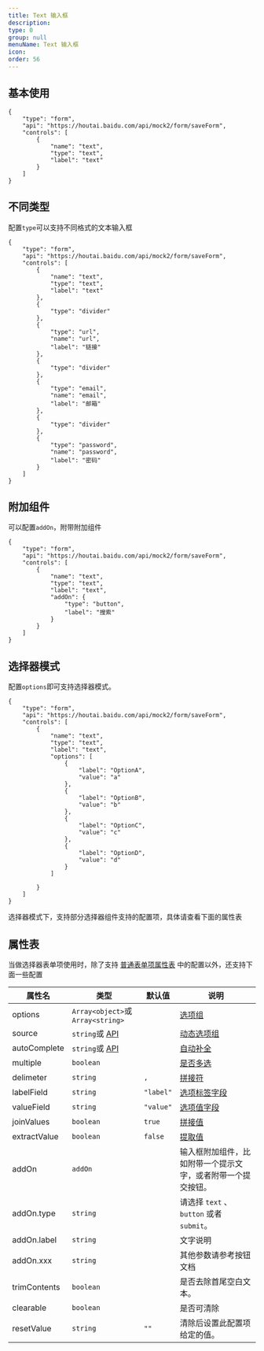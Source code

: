 ```yaml
---
title: Text 输入框
description:
type: 0
group: null
menuName: Text 输入框
icon:
order: 56
---
```


## 基本使用

```schema:height="400" scope="body"
{
    "type": "form",
    "api": "https://houtai.baidu.com/api/mock2/form/saveForm",
    "controls": [
        {
            "name": "text",
            "type": "text",
            "label": "text"
        }
    ]
}
```

## 不同类型

配置`type`可以支持不同格式的文本输入框

```schema:height="550" scope="body"
{
    "type": "form",
    "api": "https://houtai.baidu.com/api/mock2/form/saveForm",
    "controls": [
        {
            "name": "text",
            "type": "text",
            "label": "text"
        },
        {
            "type": "divider"
        },
        {
            "type": "url",
            "name": "url",
            "label": "链接"
        },
        {
            "type": "divider"
        },
        {
            "type": "email",
            "name": "email",
            "label": "邮箱"
        },
        {
            "type": "divider"
        },
        {
            "type": "password",
            "name": "password",
            "label": "密码"
        }
    ]
}
```

## 附加组件

可以配置`addOn`，附带附加组件

```schema:height="400" scope="body"
{
    "type": "form",
    "api": "https://houtai.baidu.com/api/mock2/form/saveForm",
    "controls": [
        {
            "name": "text",
            "type": "text",
            "label": "text",
            "addOn": {
                "type": "button",
                "label": "搜索"
            }
        }
    ]
}
```

## 选择器模式

配置`options`即可支持选择器模式。

```schema:height="400" scope="body"
{
    "type": "form",
    "api": "https://houtai.baidu.com/api/mock2/form/saveForm",
    "controls": [
        {
            "name": "text",
            "type": "text",
            "label": "text",
            "options": [
                {
                    "label": "OptionA",
                    "value": "a"
                },
                {
                    "label": "OptionB",
                    "value": "b"
                },
                {
                    "label": "OptionC",
                    "value": "c"
                },
                {
                    "label": "OptionD",
                    "value": "d"
                }
            ]

        }
    ]
}
```

选择器模式下，支持部分选择器组件支持的配置项，具体请查看下面的属性表

## 属性表

当做选择器表单项使用时，除了支持 [普通表单项属性表](./formitem#%E5%B1%9E%E6%80%A7%E8%A1%A8) 中的配置以外，还支持下面一些配置

| 属性名       | 类型                              | 默认值    | 说明                                                                                        |
| ------------ | --------------------------------- | --------- | ------------------------------------------------------------------------------------------- |
| options      | `Array<object>`或`Array<string>`  |           | [选项组](./options#%E9%9D%99%E6%80%81%E9%80%89%E9%A1%B9%E7%BB%84-options)                   |
| source       | `string`或 [API](../../types/api) |           | [动态选项组](./options#%E5%8A%A8%E6%80%81%E9%80%89%E9%A1%B9%E7%BB%84-source)                |
| autoComplete | `string`或 [API](../../types/api) |           | [自动补全](./options#%E8%87%AA%E5%8A%A8%E8%A1%A5%E5%85%A8-autocomplete)                     |
| multiple     | `boolean`                         |           | [是否多选](./options#%E5%A4%9A%E9%80%89-multiple)                                           |
| delimeter    | `string`                          | `,`       | [拼接符](./options#%E6%8B%BC%E6%8E%A5%E7%AC%A6-delimiter)                                   |
| labelField   | `string`                          | `"label"` | [选项标签字段](./options#%E9%80%89%E9%A1%B9%E6%A0%87%E7%AD%BE%E5%AD%97%E6%AE%B5-labelfield) |
| valueField   | `string`                          | `"value"` | [选项值字段](./options#%E9%80%89%E9%A1%B9%E5%80%BC%E5%AD%97%E6%AE%B5-valuefield)            |
| joinValues   | `boolean`                         | `true`    | [拼接值](./options#%E6%8B%BC%E6%8E%A5%E5%80%BC-joinvalues)                                  |
| extractValue | `boolean`                         | `false`   | [提取值](./options#%E6%8F%90%E5%8F%96%E5%A4%9A%E9%80%89%E5%80%BC-extractvalue)              |
| addOn        | `addOn`                           |           | 输入框附加组件，比如附带一个提示文字，或者附带一个提交按钮。                                |
| addOn.type   | `string`                          |           | 请选择 `text` 、`button` 或者 `submit`。                                                    |
| addOn.label  | `string`                          |           | 文字说明                                                                                    |
| addOn.xxx    | `string`                          |           | 其他参数请参考按钮文档                                                                      |
| trimContents | `boolean`                         |           | 是否去除首尾空白文本。                                                                      |
| clearable    | `boolean`                         |           | 是否可清除                                                                                  |
| resetValue   | `string`                          | `""`      | 清除后设置此配置项给定的值。                                                                |
